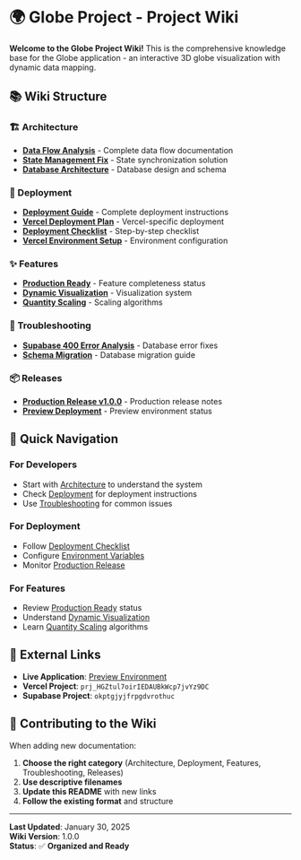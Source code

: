 # 🌍 Globe Project - Project Wiki

**Welcome to the Globe Project Wiki!** This is the comprehensive knowledge base for the Globe application - an interactive 3D globe visualization with dynamic data mapping.

## 📚 **Wiki Structure**

### **🏗️ Architecture**
- **[Data Flow Analysis](Architecture/DATA_FLOW_ANALYSIS.md)** - Complete data flow documentation
- **[State Management Fix](Architecture/State-Management-Fix.md)** - State synchronization solution
- **[Database Architecture](Architecture/Database-Architecture.md)** - Database design and schema

### **🚀 Deployment**
- **[Deployment Guide](Deployment/DEPLOYMENT_GUIDE.md)** - Complete deployment instructions
- **[Vercel Deployment Plan](Deployment/VERCEL_DEPLOYMENT_PLAN.md)** - Vercel-specific deployment
- **[Deployment Checklist](Deployment/DEPLOYMENT_CHECKLIST.md)** - Step-by-step checklist
- **[Vercel Environment Setup](Deployment/VERCEL_ENV_SETUP.md)** - Environment configuration

### **✨ Features**
- **[Production Ready](Features/PRODUCTION_READY.md)** - Feature completeness status
- **[Dynamic Visualization](Features/DYNAMIC_VISUALIZATION_IMPLEMENTATION.md)** - Visualization system
- **[Quantity Scaling](Features/QUANTITY_SCALING.md)** - Scaling algorithms

### **🔧 Troubleshooting**
- **[Supabase 400 Error Analysis](Troubleshooting/SUPABASE_400_ERROR_ANALYSIS.md)** - Database error fixes
- **[Schema Migration](Troubleshooting/SUPABASE_SCHEMA_MIGRATION.md)** - Database migration guide

### **📦 Releases**
- **[Production Release v1.0.0](Releases/PRODUCTION_RELEASE_v1.0.0.md)** - Production release notes
- **[Preview Deployment](Releases/PREVIEW_DEPLOYMENT.md)** - Preview environment status

## 🎯 **Quick Navigation**

### **For Developers**
- Start with [Architecture](Architecture/) to understand the system
- Check [Deployment](Deployment/) for deployment instructions
- Use [Troubleshooting](Troubleshooting/) for common issues

### **For Deployment**
- Follow [Deployment Checklist](Deployment/DEPLOYMENT_CHECKLIST.md)
- Configure [Environment Variables](Deployment/VERCEL_ENV_SETUP.md)
- Monitor [Production Release](Releases/PRODUCTION_RELEASE_v1.0.0.md)

### **For Features**
- Review [Production Ready](Features/PRODUCTION_READY.md) status
- Understand [Dynamic Visualization](Features/DYNAMIC_VISUALIZATION_IMPLEMENTATION.md)
- Learn [Quantity Scaling](Features/QUANTITY_SCALING.md) algorithms

## 🔗 **External Links**

- **Live Application**: [Preview Environment](https://globe-git-research-mos-projects-04ee8a86.vercel.app/)
- **Vercel Project**: `prj_HGZtul7oirIEDAUBkWcp7jvYz9DC`
- **Supabase Project**: `okptgjyjfrpgdvrothuc`

## 📝 **Contributing to the Wiki**

When adding new documentation:
1. **Choose the right category** (Architecture, Deployment, Features, Troubleshooting, Releases)
2. **Use descriptive filenames**
3. **Update this README** with new links
4. **Follow the existing format** and structure

---

**Last Updated**: January 30, 2025  
**Wiki Version**: 1.0.0  
**Status**: ✅ **Organized and Ready**
